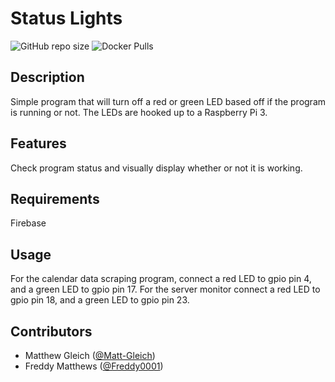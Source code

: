 # Status Lights

![GitHub repo size](https://img.shields.io/github/repo-size/goffstown-sports-app/Status-Lights)
![Docker Pulls](https://img.shields.io/docker/pulls/ghsapp/status-lights)

## Description
Simple program that will turn off a red or green LED based off if the program is running or not. The LEDs are hooked up to a Raspberry Pi 3.

## Features
Check program status and visually display whether or not it is working.

## Requirements
Firebase

## Usage
For the calendar data scraping program, connect a red LED to gpio pin 4, and a green LED to gpio pin 17. For the server monitor connect a red LED to gpio pin 18, and a green LED to gpio pin 23.

## Contributors
- Matthew Gleich ([@Matt-Gleich](https://github.com/Matt-Gleich))
- Freddy Matthews ([@Freddy0001](https://github.com/Freddy0001))
